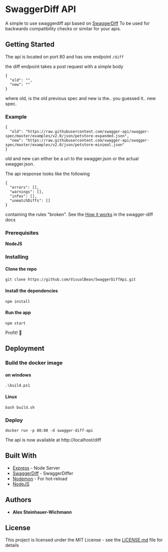 # SwaggerDiff API

A simple to use swaggerdiff api based on [SwaggerDiff](https://github.com/zallek/swagger-diff)
To be used for backwards compatibility checks or similar for your apis.

## Getting Started

The api is located on port 80 and has one endpoint
`/diff`

the diff endpoint takes a post request with a simple body

```
{
  "old": "",
  "new": ""
}
```

where old, is the old previous spec and new is the.. you guessed it.. new spec.

### Example

```
{
  "old": "https://raw.githubusercontent.com/swagger-api/swagger-spec/master/examples/v2.0/json/petstore-expanded.json",
  "new": "https://raw.githubusercontent.com/swagger-api/swagger-spec/master/examples/v2.0/json/petstore-minimal.json"
}
```

old and new can either be a uri to the swagger.json or the actual swagger.json.

The api response looks like the following

```
{
  "errors": [],
  "warnings": [],
  "infos": [],
  "unmatchDiffs": []
}
```

containing the rules "broken".
See the [How it works](https://github.com/zallek/swagger-diff#how-it-works) in the swagger-diff docs
### Prerequisites

**NodeJS**

### Installing

#### Clone the repo

```
git clone https://github.com/VisualBean/SwaggerDiffApi.git
```

#### Install the dependencies

```
npm install
```

#### Run the app

```
npm start
```

Profit! :tada:

## Deployment

### Build the docker image

#### on windows

```
.\build.ps1
```

#### Linux

```
bash build.sh
```

### Deploy

```
docker run -p 80:80 -d swagger-diff-api
```
The api is now available at http://localhost/diff
## Built With

- [Express](https://expressjs.com/) - Node Server
- [SwaggerDiff](https://github.com/zallek/swagger-diff) - SwaggerDiffer
- [Nodemon](https://nodemon.io/) - For hot-reload
- [NodeJS](https://nodejs.org)

## Authors

- **Alex Steinhauer-Wichmann**

## License

This project is licensed under the MIT License - see the [LICENSE.md](LICENSE.md) file for details
